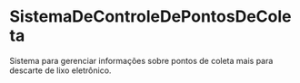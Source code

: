 # SistemaDeControleDePontosDeColeta
Sistema para gerenciar informações sobre pontos de coleta mais para descarte de lixo eletrônico.
